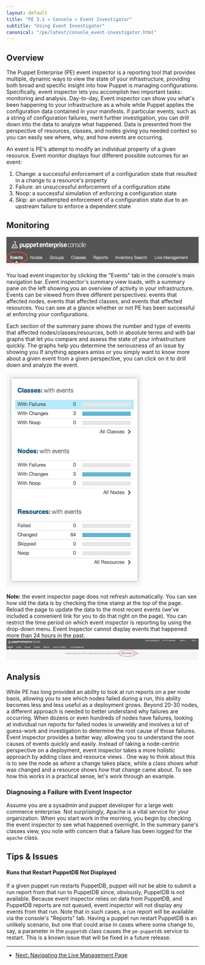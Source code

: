 ```yaml
---
layout: default
title: "PE 3.1 » Console » Event Investigator"
subtitle: "Using Event Investigator"
canonical: "/pe/latest/console_event-investigator.html"
---
```


Overview
-----

The Puppet Enterprise (PE) event inspector is a reporting tool that provides multiple, dynamic ways to view the state of your infrastructure, providing both broad and specific insight into how Puppet is managing configurations. Specifically, event inspector lets you accomplish two important tasks: monitoring and analysis. Day-to-day, Event inspector can show you what's been happening to your infrastructure as a whole while Puppet applies the configuration data contained in your manifests. If particular events, such as a string of configuration failures, merit further investigation, you can drill down into the data to analyze what happened. Data is presented from the perspective of resources, classes, and nodes giving you needed context so you can easily see where, why, and how events are occurring. 

An event is PE's attempt to modify an individual property of a given resource. Event monitor displays four different possible outcomes for an event:

1. Change: a successful enforcement of a configuration state that resulted in a change to a resource's property
2. Failure: an unsuccessful enforcement of a configuration state
3. Noop: a successful simulation of enforcing a configuration state
4. Skip: an unattempted enforcement of a configuration state due to an upstream failure to enforce a dependent state

Monitoring
-----

![The event tab][eventtab]

You load event inspector by clicking the "Events" tab in the console's main navigation bar. Event inspector's summary view loads, with a summary pane on the left showing you an overview of activity in your infrastructure. Events can be viewed from three different perspectives: events that affected nodes, events that affected classes, and events that affected resources. You can see at a glance whether or not PE has been successful at enforcing your configurations. 

Each section of the summary pane shows the number and type of events that affected nodes/classes/resources, both in absolute terms and with bar graphs that let you compare and assess the state of your infrastructure quickly. The graphs help you determine the seriousness of an issue by showing you  If anything appears amiss or you simply want to know more about a given event from a given perspective, you can click on it to drill down and analyze the event.

![The summary pane][summary]

**Note:** the event inspector page does not refresh automatically. You can see how old the data is by checking the time stamp at the top of the page. Reload the page to update the data to the most recent events (we've included a convenient link for you to do that right on the page). You can restrict the time period on which event inspector is reporting by using the drop-down menu. Event Inspector cannot display events that happened more than 24 hours in the past.
![Time period selector][time-selector]

 
 Analysis
-----

While PE has long provided an ability to look at run reports on a per node basis, allowing you to see which nodes failed during a run, this ability becomes less and less useful as a deployment grows. Beyond 20-30 nodes, a different approach is needed to better understand why failures are occurring. When dozens or even hundreds of nodes have failures, looking at individual run reports for failed nodes is unwieldy and involves a lot of guess-work and investigation to determine the root cause of those failures. 
Event inspector provides a better way, allowing you to understand the root causes of events quickly and easily. Instead of taking a node-centric perspective on a deployment, event inspector takes a more holistic approach by adding class and resource views . One way to think about this is to see the node as *where* a change takes place, while a class shows *what* was changed and a resource shows *how* that change came about. To see how this works in a practical sense, let's work through an example.

### Diagnosing a Failure with Event Inspector

Assume you are a sysadmin and puppet developer for a large web commerce enterprise. Not surprisingly, Apache is a vital service for your organization. When you start work in the morning, you begin by checking the event inspector to see what happened overnight. In the summary pane's classes view, you note with concern that a failure has been logged for the `apache` class. 



Tips & Issues
-----

#### Runs that Restart PuppetDB Not Displayed

If a given puppet run restarts PuppetDB, puppet will not be able to submit a run report from that run to PuppetDB since, obviously, PuppetDB is not available. Because event inspector relies on data from PuppetDB, and PuppetDB reports are not queued, event inspector will not display any events from that run. Note that in such cases, a run report *will* be available via the console's "Reports" tab. Having a puppet run restart PuppetDB is an unlikely scenario, but one that could arise in cases where some change to, say, a parameter in the `puppetdb` class causes the `pe-puppetdb` service to restart. This is a known issue that will be fixed in a future release.


[eventtab]: ./images/console/event_inspector/event_tab.png
[summary]: ./images/console/event_inspector/summary_pane.png
[time-selector]: ./images/console/event_inspector/time-period_selector.png





* * *

- [Next: Navigating the Live Management Page](./console_navigating_live_mgmt.html)
